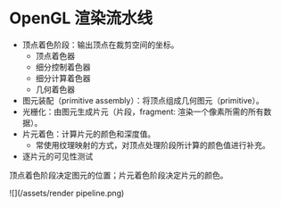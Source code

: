# OpenGL 渲染流水线

- 顶点着色阶段：输出顶点在裁剪空间的坐标。
    - 顶点着色器
    - 细分控制着色器
    - 细分计算着色器
    - 几何着色器
- 图元装配（primitive assembly）：将顶点组成几何图元（primitive）。
- 光栅化：由图元生成片元（片段，fragment: 渲染一个像素所需的所有数据）。
- 片元着色：计算片元的颜色和深度值。
    - 常使用纹理映射的方式，对顶点处理阶段所计算的颜色值进行补充。
- 逐片元的可见性测试

顶点着色阶段决定图元的位置；片元着色阶段决定片元的颜色。

![](/assets/render pipeline.png)
